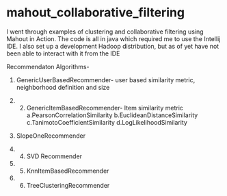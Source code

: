 mahout_collaborative_filtering
==============================

I went through examples of clustering and collaborative filtering using Mahout in Action.  The code is all in java which required me to use the Intellij IDE.  I also set up a development Hadoop distribution, but as of yet have not been able to interact with it from the IDE

Recommendaton Algorithms-
1. GenericUserBasedRecommender- user based similarity metric, neighborhood definition and size

2. 2. GenericItemBasedRecommender- Item similarity metric
  a.PearsonCorrelationSimilarity
  b.EuclideanDistanceSimilarity
  c.TanimotoCoefficientSimilarity
  d.LogLikelihoodSimilarity
3. SlopeOneRecommender
4. 4. SVD Recommender
5. 5. KnnItemBasedRecommender
6. 6. TreeClusteringRecommender


